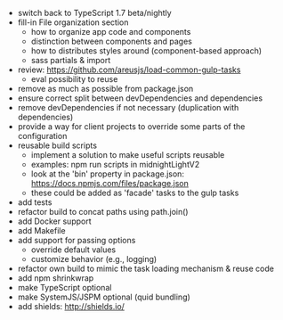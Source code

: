 * switch back to TypeScript 1.7 beta/nightly
* fill-in File organization section
  * how to organize app code and components
  * distinction between components and pages
  * how to distributes styles around (component-based approach)
  * sass partials & import
* review: https://github.com/areusjs/load-common-gulp-tasks
  * eval possibility to reuse
* remove as much as possible from package.json
* ensure correct split between devDependencies and dependencies
* remove devDependencies if not necessary (duplication with dependencies)
* provide a way for client projects to override some parts of the configuration
* reusable build scripts
  * implement a solution to make useful scripts reusable
  * examples: npm run scripts in midnightLightV2
  * look at the 'bin' property in package.json: https://docs.npmjs.com/files/package.json
  * these could be added as 'facade' tasks to the gulp tasks
* add tests
* refactor build to concat paths using  path.join()
* add Docker support
* add Makefile
* add support for passing options
  * override default values
  * customize behavior (e.g., logging)
* refactor own build to mimic the task loading mechanism & reuse code
* add npm shrinkwrap
* make TypeScript optional
* make SystemJS/JSPM optional (quid bundling)
* add shields: http://shields.io/
